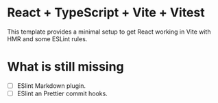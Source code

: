 # React + TypeScript + Vite + Vitest

This template provides a minimal setup to get React working in Vite with HMR and some ESLint rules.

# What is still missing

- [ ] ESlint Markdown plugin.
- [ ] ESlint an Prettier commit hooks.
